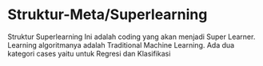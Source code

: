 # Struktur-Meta/Superlearning
Struktur Superlearning
Ini adalah coding yang akan menjadi Super Learner. Learning algoritmanya adalah Traditional Machine Learning.
Ada dua kategori cases yaitu untuk Regresi dan Klasifikasi
